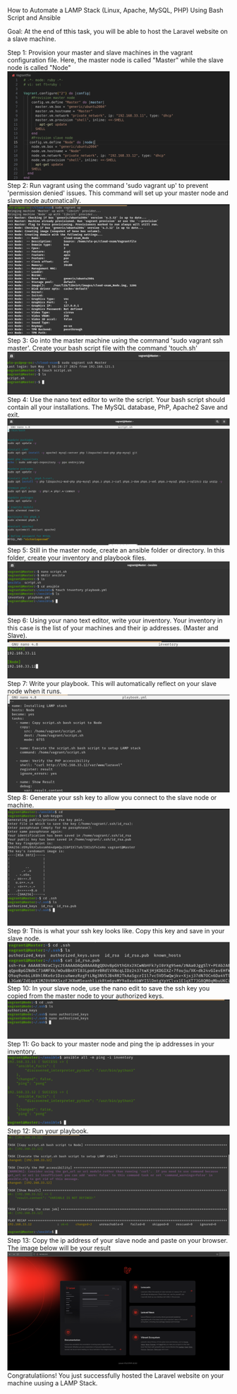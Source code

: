 How to Automate a LAMP Stack (Linux, Apache, MySQL, PHP) Using Bash Script and Ansible

Goal: At the end of tthis task, you will be able to host the Laravel website on a slave machine.

Step 1: Provision your master and slave machines in the vagrant configuration file. Here, the master node is called "Master" while the slave node is called "Node"
![](./Exam_Screenshots/Cloud_Exam%201.png)
Step 2: Run vagrant using the command 'sudo vagrant up' to prevent 'permission denied' issues. This command will set up your master node and slave node automatically.![](./Exam_Screenshots/Cloud_Exam%202.png)
Step 3: Go into the master machine using the command 'sudo vagrant ssh master'. Create your bash script file with the command 'touch.sh'![](./Exam_Screenshots/Cloud_Exam%203.png)
Step 4: Use the nano text editor to write the script. Your bash script should contain all your installations. The MySQL database, PhP, Apache2 Save and exit.![](./Exam_Screenshots/Cloud_Exam%204.png)
Step 5: Still in the master node, create an ansible folder or directory. In this folder, create your inventory and playbook files.![](./Exam_Screenshots/Cloud_Exam%205.png)
Step 6: Using your nano text editor, write your inventory. Your inventory in this case is the list of your machines and their ip addresses. (Master and Slave). ![](./Exam_Screenshots/Cloud_Exam%206.png)
Step 7: Write your playbook. This will automatically reflect on your slave node when it runs.![](./Exam_Screenshots/Cloud_Exam%207.png)
Step 8: Generate your ssh key to allow you connect to the slave node or machine.![](./Exam_Screenshots/Cloud_Exam%208.png)
Step 9: This is what your ssh key looks like. Copy this key and save in your slave node.![](./Exam_Screenshots/Cloud_Exam%209.png)
Step 10: In your slave node, use the nano edit to save the ssh key you copied from the master node to your authorized keys.![](./Exam_Screenshots/Cloud_Exam%2010.png)
Step 11: Go back to your master node and ping the ip addresses in your inventory.![](./Exam_Screenshots/Cloud_Exam%2011.png)
Step 12: Run your playbook.![](./Exam_Screenshots/Cloud_Exam%2012.png)
Step 13: Copy the ip address of your slave node and paste on your browser. The image below will be your result![](./Exam_Screenshots/Cloud_Exam%2013.png)
Congratulatiions! You just successfully hosted the Laravel website on your machine uusing a LAMP Stack.